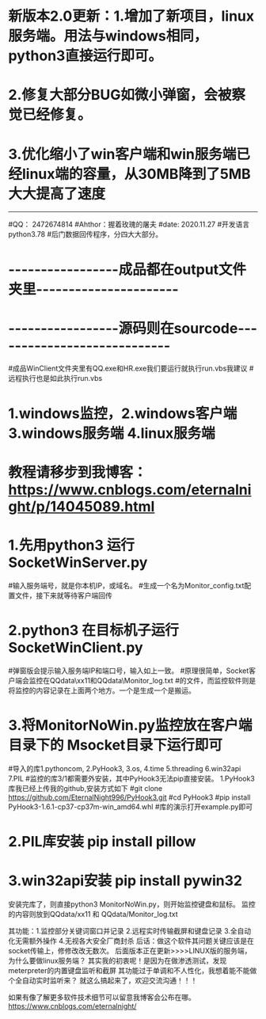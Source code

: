     
# 新版本2.0更新：1.增加了新项目，linux服务端。用法与windows相同，python3直接运行即可。
#              2.修复大部分BUG如微小弹窗，会被察觉已经修复。
#              3.优化缩小了win客户端和win服务端已经linux端的容量，从30MB降到了5MB大大提高了速度
------------------------------------------------------------------------
#QQ： 2472674814
#Ahthor：握着玫瑰的屠夫
#date: 2020.11.27
#开发语言python3.78
#后门数据回传程序，分四大大部分。
# -----------------成品都在output文件夹里----------------------
# -----------------源码则在sourcode----------------------------
#成品WinClient文件夹里有QQ.exe和HR.exe我们要运行就执行run.vbs我建议
#远程执行也是如此执行run.vbs
# 1.windows监控，2.windows客户端 3.windows服务端 4.linux服务端
# 教程请移步到我博客：https://www.cnblogs.com/eternalnight/p/14045089.html
# 1.先用python3 运行SocketWinServer.py
#输入服务端号，就是你本机IP，或域名。
#生成一个名为Monitor_config.txt配置文件，接下来就等待客户端回传
# 2.python3 在目标机子运行 SocketWinClient.py
#弹窗版会提示输入服务端IP和端口号，输入如上一致。
#原理很简单，Socket客户端会监控在QQdata\xx11和QQdata\Monitor_log.txt
#的文件，而监控软件则是将监控的内容记录在上面两个地方。一个是生成一个是搬运。
# 3.将MonitorNoWin.py监控放在客户端目录下的 Msocket目录下运行即可
#导入的库1.pythoncom, 2.PyHook3, 3.os, 4.time 5.threading 6.win32api 7.PIL
#监控的库3/1都需要外安装，其中PyHook3无法pip直接安装。
1.PyHook3库我已经上传我的github,安装方式如下
#git clone https://github.com/EternalNight996/PyHook3.git
#cd PyHook3
#pip install PyHook3-1.6.1-cp37-cp37m-win_amd64.whl
#库的演示打开example.py即可
# 2.PIL库安装  pip install pillow
# 3.win32api安装 pip install pywin32
安装完库了，则直接python3 MonitorNoWin.py，则开始监控键盘和鼠标。
监控的内容则放到QQdata/xx11 和 QQdata/Monitor_log.txt

其功能：1.监控部分关键词窗口并记录  2.远程实时传输截屏和键盘记录 3.全自动化无需额外操作
        4.无视各大安全厂商封杀
后话：做这个软件其问题关键应该是在socket传输上，修修改改无数次。
    后面版本正在更新>>>>LINUX版的服务端，为什么要做linux服务端？
    其实我的初衷呢！是因为在做渗透测试，发现meterpreter的内置键盘监听和截屏
    其功能过于单调和不人性化，我想着能不能做个全自动实时监听来？
    就这么搞起来了，欢迎交流沟通！！！

如果有像了解更多软件技术细节可以留意我博客会公布在哪。
https://www.cnblogs.com/eternalnight/

